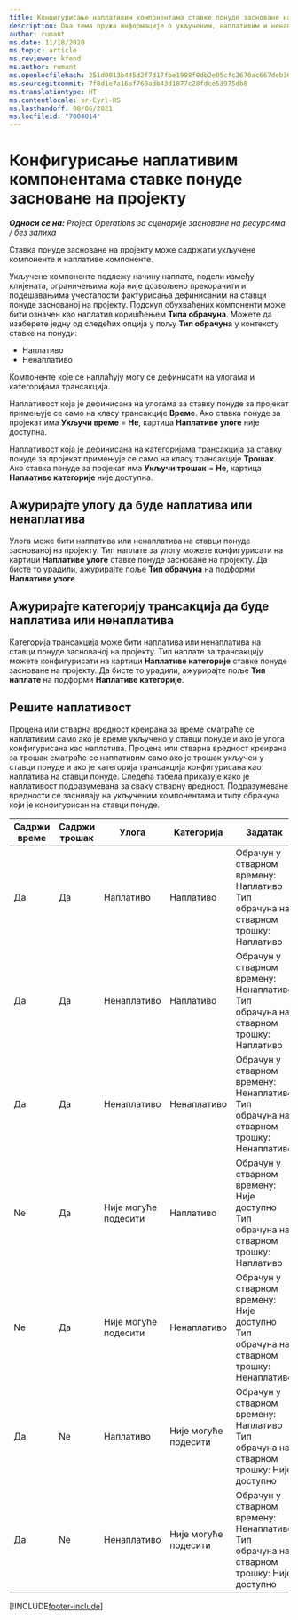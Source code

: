 ```yaml
---
title: Конфигурисање наплативим компонентама ставке понуде засноване на пројекту
description: Ова тема пружа информације о укљученим, наплативим и ненаплативим компонентама на ставкама понуда заснованих на пројекту.
author: rumant
ms.date: 11/18/2020
ms.topic: article
ms.reviewer: kfend
ms.author: rumant
ms.openlocfilehash: 251d0013b445d2f7d17fbe1908f0db2e05cfc2670ac667deb363c98f608a2aef
ms.sourcegitcommit: 7f8d1e7a16af769adb43d1877c28fdce53975db8
ms.translationtype: HT
ms.contentlocale: sr-Cyrl-RS
ms.lasthandoff: 08/06/2021
ms.locfileid: "7004014"
---
```

# <a name="configure-the-chargeable-components-of-a-project-based-quote-line"></a>Конфигурисање наплативим компонентама ставке понуде засноване на пројекту

_**Односи се на:** Project Operations за сценарије засноване на ресурсима / без залиха_

Ставка понуде засноване на пројекту може садржати укључене компоненте и наплативе компоненте.

Укључене компоненте подлежу начину наплате, подели између клијената, ограничењима која није дозвољено прекорачити и подешавањима учесталости фактурисања дефинисаним на ставци понуде заснованој на пројекту.
Подскуп обухваћених компоненти може бити означен као наплатив коришћењем **Типа обрачуна**. Можете да изаберете једну од следећих опција у пољу **Тип обрачуна** у контексту ставке на понуди:

   - Наплативо
   - Ненаплативо

Компоненте које се наплаћују могу се дефинисати на улогама и категоријама трансакција.

Наплативост која је дефинисана на улогама за ставку понуде за пројекат примењује се само на класу трансакције **Време**. Ако ставка понуде за пројекат има **Укључи време** = **Не**, картица **Наплативе улоге** није доступна.

Наплативост која је дефинисана на категоријама трансакција за ставку понуде за пројекат примењује се само на класу трансакције **Трошак**. Ако ставка понуде за пројекат има **Укључи трошак** = **Не**, картица **Наплативе категорије** није доступна.

## <a name="update-a-role-to-be-chargeable-or-non-chargeable"></a>Ажурирајте улогу да буде наплатива или ненаплатива
Улога може бити наплатива или ненаплатива на ставци понуде заснованој на пројекту. Тип наплате за улогу можете конфигурисати на картици **Наплативе улоге** ставке понуде засноване на пројекту. Да бисте то урадили, ажурирајте поље **Тип обрачуна** на подформи **Наплативе улоге**. 

## <a name="update-a-transaction-category-to-be-chargeable-or-non-chargeable"></a>Ажурирајте категорију трансакција да буде наплатива или ненаплатива
Категорија трансакција може бити наплатива или ненаплатива на ставци понуде заснованој на пројекту. Тип наплате за трансакцију можете конфигурисати на картици **Наплативе категорије** ставке понуде засноване на пројекту. Да бисте то урадили, ажурирајте поље **Тип наплате** на подформи **Наплативе категорије**. 

## <a name="resolve-chargeability"></a>Решите наплативост

Процена или стварна вредност креирана за време сматраће се наплативим само ако је време укључено у ставци понуде и ако је улога конфигурисана као наплатива.
Процена или стварна вредност креирана за трошак сматраће се наплативим само ако је трошак укључен у ставци понуде и ако је категорија трансакција конфигурисана као наплатива на ставци понуде. Следећа табела приказује како је наплативост подразумевана за сваку стварну вредност. Подразумеване вредности се заснивају на укљученим компонентама и типу обрачуна који је конфигурисан на ставци понуде.

| Садржи време | Садржи трошак | Улога | Категорија | Задатак |
| --- | --- | --- | --- | --- |
| Да | Да | Наплативо | Наплативо | Обрачун у стварном времену: Наплативо </br>Тип обрачуна на стварном трошку: Наплативо |
| Да | Да | Ненаплативо | Наплативо | Обрачун у стварном времену: Ненаплативо </br>Тип обрачуна на стварном трошку: Наплативо |
| Да | Да | Ненаплативо | Ненаплативо | Обрачун у стварном времену: Ненаплативо </br>Тип обрачуна на стварном трошку: Ненаплативо |
| Ne | Да | Није могуће подесити | Наплативо | Обрачун у стварном времену: Није доступно </br>Тип обрачуна на стварном трошку: Наплативо |
| Ne | Да | Није могуће подесити | Ненаплативо | Обрачун у стварном времену: Није доступно </br>Тип обрачуна на стварном трошку: Ненаплативо |
| Да | Ne | Наплативо | Није могуће подесити | Обрачун у стварном времену: Наплативо </br>Тип обрачуна на стварном трошку: Није доступно |
| Да | Ne | Ненаплативо | Није могуће подесити | Обрачун у стварном времену: Ненаплативо </br> Тип обрачуна на стварном трошку: Није доступно |


[!INCLUDE[footer-include](../includes/footer-banner.md)]